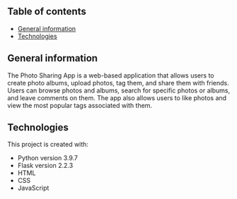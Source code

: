 ## Table of contents
* [General information](#general-information)
* [Technologies](#technologies)
## General information
The Photo Sharing App is a web-based application that allows users to create photo albums, upload photos, tag them, and share them with friends. Users can browse photos and albums, search for specific photos or albums, and leave comments on them. The app also allows users to like photos and view the most popular tags associated with them.

## Technologies
This project is created with:
* Python version 3.9.7
* Flask version 2.2.3
* HTML
* CSS
* JavaScript
